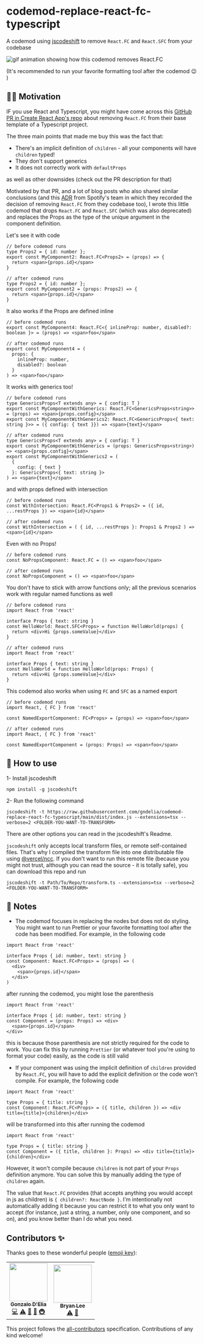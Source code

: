 # codemod-replace-react-fc-typescript

A codemod using [jscodeshift](https://github.com/facebook/jscodeshift) to remove `React.FC` and `React.SFC` from your codebase

![gif animation showing how this codemod removes React.FC](https://github.com/gndelia/codemod-replace-react-fc-typescript/blob/main/example.gif?raw=true)

(It's recommended to run your favorite formatting tool after the codemod :wink: )

## :man_teacher: Motivation

IF you use React and Typescript, you might have come across this [GitHub PR in Create React App's repo](https://github.com/facebook/create-react-app/pull/8177) about removing `React.FC` from their base template of a Typescript project.

The three main points that made me buy this was the fact that:

- There's an implicit definition of `children` - all your components will have `children` typed!
- They don't support generics
- It does not correctly work with `defaultProps`

as well as other downsides (check out the PR description for that)

Motivated by that PR, and a lot of blog posts who also shared similar conclusions (and this [ADR](https://backstage.io/docs/architecture-decisions/adrs-adr006) from Spotify's team in which they recorded the decision of removing `React.FC` from they codebase too), I wrote this little codemod that drops `React.FC` and `React.SFC` (which was also deprecated) and replaces the Props as the type of the unique argument in the component definition.

Let's see it with code

```tsx
// before codemod runs
type Props2 = { id: number };
export const MyComponent2: React.FC<Props2> = (props) => {
  return <span>{props.id}</span>
}

// after codemod runs
type Props2 = { id: number };
export const MyComponent2 = (props: Props2) => {
  return <span>{props.id}</span>
}

```

It also works if the Props are defined inline

```tsx
// before codemod runs
export const MyComponent4: React.FC<{ inlineProp: number, disabled?: boolean }> = (props) => <span>foo</span>

// after codemod runs
export const MyComponent4 = (
  props: {
    inlineProp: number,
    disabled?: boolean
  }
) => <span>foo</span>
```

It works with generics too!

```tsx
// before codemod runs
type GenericsProps<T extends any> = { config: T }
export const MyComponentWithGenerics: React.FC<GenericsProps<string>> = (props) => <span>{props.config}</span>
export const MyComponentWithGenerics2: React.FC<GenericsProps<{ text: string }>> = ({ config: { text }}) => <span>{text}</span>

// after codemod runs
type GenericsProps<T extends any> = { config: T }
export const MyComponentWithGenerics = (props: GenericsProps<string>) => <span>{props.config}</span>
export const MyComponentWithGenerics2 = (
  {
    config: { text }
  }: GenericsProps<{ text: string }>
) => <span>{text}</span>
```

and with props defined with intersection

```tsx
// before codemod runs
const WithIntersection: React.FC<Props1 & Props2> = ({ id, ...restProps }) => <span>{id}</span>

// after codemod runs
const WithIntersection = ( { id, ...restProps }: Props1 & Props2 ) => <span>{id}</span>
```

Even with no Props!

```tsx
// before codemod runs
const NoPropsComponent: React.FC = () => <span>foo</span>

// after codemod runs
const NoPropsComponent = () => <span>foo</span>
```

You don't have to stick with arrow functions only; all the previous scenarios work with regular named functions as well

```tsx
// before codemod runs
import React from 'react'

interface Props { text: string }
const HelloWorld: React.SFC<Props> = function HelloWorld(props) {
  return <div>Hi {props.someValue}</div>
}

// after codemod runs
import React from 'react'

interface Props { text: string }
const HelloWorld = function HelloWorld(props: Props) {
  return <div>Hi {props.someValue}</div>
}
```

This codemod also works when using `FC` and `SFC` as a named export

```tsx
// before codemod runs
import React, { FC } from 'react'

const NamedExportComponent: FC<Props> = (props) => <span>foo</span>

// after codemod runs
import React, { FC } from 'react'

const NamedExportComponent = (props: Props) => <span>foo</span>
```

## :toolbox: How to use

1- Install jscodeshift

```
npm install -g jscodeshift
```

2- Run the following command

```
jscodeshift -t https://raw.githubusercontent.com/gndelia/codemod-replace-react-fc-typescript/main/dist/index.js --extensions=tsx --verbose=2 <FOLDER-YOU-WANT-TO-TRANSFORM>
```

There are other options you can read in the jscodeshift's Readme.

`jscodeshift` only accepts local transform files, or remote self-contained files. That's why I compiled the transform file into one distributable file using [@vercel/ncc](https://github.com/vercel/ncc). If you don't want to run this remote file (because you might not trust, although you can read the source - it is totally safe), you can download this repo and run 

```
jscodeshift -t Path/To/Repo/transform.ts --extensions=tsx --verbose=2 <FOLDER-YOU-WANT-TO-TRANSFORM>
```

## :notebook: Notes

- The codemod focuses in replacing the nodes but does not do styling. You might want to run Prettier or your favorite formatting tool after the code has been modified. For example, in the following code

```tsx
import React from 'react'

interface Props { id: number, text: string }
const Component: React.FC<Props> = (props) => (
  <div>
    <span>{props.id}</span>
  </div>
)
```

after running the codemod, you might lose the parenthesis

```tsx
import React from 'react'

interface Props { id: number, text: string }
const Component = (props: Props) => <div>
  <span>{props.id}</span>
</div>
```

this is because those parenthesis are not strictly required for the code to work. You can fix this by running `Prettier` (or whatever tool you're using to format your code) easily, as the code is still valid



- If your component was using the implicit definition of `children` provided by `React.FC`, you will have to add the explicit definition or the code won't compile. For example, the following code

```tsx
import React from 'react'

type Props = { title: string }
const Component: React.FC<Props> = ({ title, children }) => <div title={title}>{children}</div>
```

will be transformed into this after running the codemod
```tsx
import React from 'react'

type Props = { title: string }
const Component = ({ title, children }: Props) => <div title={title}>{children}</div>
```

However, it won't compile because `children` is not part of your `Props` definition anymore. You can solve this by manually adding the type of `children` again.

The value that `React.FC` provides (that accepts anything you would accept in js as children) is `{ children?: ReactNode }`. I'm intentionally not automatically adding it because  you can restrict it to what you only want to accept (for instance, just a string, a number, only one component, and so on), and you know better than I do what you need.


## Contributors ✨

Thanks goes to these wonderful people ([emoji key](https://allcontributors.org/docs/en/emoji-key)):

<!-- ALL-CONTRIBUTORS-LIST:START - Do not remove or modify this section -->
<!-- prettier-ignore-start -->
<!-- markdownlint-disable -->
<table>
  <tr>
    <td align="center"><a href="https://github.com/gndelia"><img src="https://avatars1.githubusercontent.com/u/352474?v=4?s=100" width="100px;" alt=""/><br /><sub><b>Gonzalo D'Elia</b></sub></a><br /><a href="https://github.com/gndelia/codemod-replace-react-fc-typescript/commits?author=gndelia" title="Code">💻</a> <a href="https://github.com/gndelia/codemod-replace-react-fc-typescript/commits?author=gndelia" title="Tests">⚠️</a> <a href="https://github.com/gndelia/codemod-replace-react-fc-typescript/commits?author=gndelia" title="Documentation">📖</a> <a href="https://github.com/gndelia/codemod-replace-react-fc-typescript/pulls?q=is%3Apr+reviewed-by%3Agndelia" title="Reviewed Pull Requests">👀</a> <a href="#infra-gndelia" title="Infrastructure (Hosting, Build-Tools, etc)">🚇</a></td>
    <td align="center"><a href="http://liby.github.io"><img src="https://avatars.githubusercontent.com/u/38807139?v=4?s=100" width="100px;" alt=""/><br /><sub><b>Bryan Lee</b></sub></a><br /><a href="https://github.com/gndelia/codemod-replace-react-fc-typescript/commits?author=liby" title="Tests">⚠️</a> <a href="https://github.com/gndelia/codemod-replace-react-fc-typescript/issues?q=author%3Aliby" title="Bug reports">🐛</a></td>
  </tr>
</table>

<!-- markdownlint-restore -->
<!-- prettier-ignore-end -->

<!-- ALL-CONTRIBUTORS-LIST:END -->

This project follows the [all-contributors](https://github.com/all-contributors/all-contributors) specification. Contributions of any kind welcome!